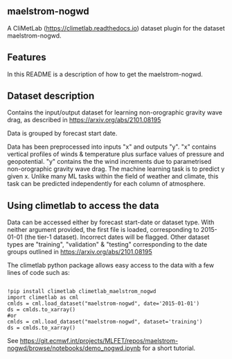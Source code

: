 ## maelstrom-nogwd

A CliMetLab (https://climetlab.readthedocs.io) dataset plugin for the dataset maelstrom-nogwd. 


Features
--------

In this README is a description of how to get the maelstrom-nogwd.

## Dataset description
Contains the input/output dataset for learning non-orographic 
gravity wave drag, as described in https://arxiv.org/abs/2101.08195

Data is grouped by forecast start date.

Data has been preprocessed into inputs "x" and outputs "y". 
"x" contains vertical profiles of winds & temperature plus surface values
of pressure and geopotential.
"y" contains the the wind increments due to parametrised non-orographic
gravity wave drag. The machine learning task is to predict y given x.
Unlike many ML tasks within the field of weather and climate, this task
can be predicted independently for each column of atmosphere.

## Using climetlab to access the data
Data can be accessed either by forecast start-date or dataset type.
With neither argument provided, the first file is loaded, corresponding
to 2015-01-01 (the tier-1 dataset). Incorrect dates will be flagged.
Other dataset types are "training", "validation" & "testing" corresponding
to the date groups outlined in https://arxiv.org/abs/2101.08195


The climetlab python package allows easy access to the data with a few lines of code such as:
```

!pip install climetlab climetlab_maelstrom_nogwd
import climetlab as cml
cmlds = cml.load_dataset("maelstrom-nogwd", date='2015-01-01')
ds = cmlds.to_xarray()
#or
cmlds = cml.load_dataset("maelstrom-nogwd", dataset='training')
ds = cmlds.to_xarray()
```

See https://git.ecmwf.int/projects/MLFET/repos/maelstrom-nogwd/browse/notebooks/demo_nogwd.ipynb for a short tutorial.
